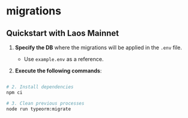 # migrations



## Quickstart with Laos Mainnet

1. **Specify the DB** where the migrations will be applied in the `.env` file.
   - Use `example.env` as a reference.

2. **Execute the following commands**:

```bash

# 2. Install dependencies
npm ci

# 3. Clean previous processes
node run typeorm:migrate

```

